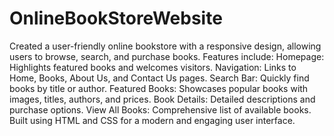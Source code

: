 # OnlineBookStoreWebsite
Created a user-friendly online bookstore with a responsive design, allowing users to browse, search, and purchase books.
Features include:
Homepage: Highlights featured books and welcomes visitors.
Navigation: Links to Home, Books, About Us, and Contact Us pages.
Search Bar: Quickly find books by title or author.
Featured Books: Showcases popular books with images, titles, authors, and prices.
Book Details: Detailed descriptions and purchase options.
View All Books: Comprehensive list of available books.
Built using HTML and CSS for a modern and engaging user interface.

